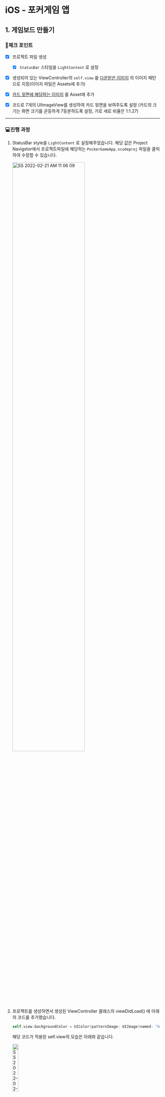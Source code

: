 # iOS - 포커게임 앱

## 1. 게임보드 만들기

### 📌체크 포인트

- [x] 프로젝트 파일 생성
	- [x] `StatusBar` 스타일을 `LightContent` 로 설정
- [x] 생성되어 있는 ViewController의 `self.view` 를 [다운받은 이미지](http://public.codesquad.kr/jk/bg_pattern.png) 의 이미지 패턴으로 지정(이미지 파일은 Assets에 추가)
- [x] [카드 뒷면에 해당하는 이미지](http://public.codesquad.kr/jk/card-back.png) 를 Asset에 추가
- [x] 코드로 7개의 UIImageView를 생성하여 카드 뒷면을 보여주도록 설정 (카드의 크기는 화면 크기를 균등하게 7등분하도록 설정, 가로 세로 비율은 1:1.27)



---

### 💻진행 과정

1. StatusBar style을 `LightContent` 로 설정해주었습니다. 해당 값은 Project Navigstor에서 프로젝트파일에 해당하는 `PockerGameApp.xcodeproj` 파일을 클릭하여 수정할 수 있습니다.

	<img src="https://user-images.githubusercontent.com/92504186/154877362-f89f5265-8921-4fb6-856a-907688f500b3.jpg" alt="SS 2022-02-21 AM 11 06 09" width="70%;" />

2. 프로젝트를 생성하면서 생성된 ViewController 클래스의 viewDidLoad() 에 아래의 코드를 추가했습니다.

	```swift
	self.view.backgroundColor = UIColor(patternImage: UIImage(named: "bg_pattern") ?? UIImage())
	```

	해당 코드가 적용된 self.view의 모습은 아래와 같습니다.

	<img src="https://user-images.githubusercontent.com/92504186/154877872-344f5d09-4555-492a-8012-29d34179970f.jpg" alt="SS 2022-02-21  11 13 23" width="20%;" />

3. ImageVie를 코드 작성해 생성하다보니, Project Run을 하지 않고는 어떻게 생성되었는지 확인이 힘들어 SwiftUI에서 사용하는 `ViewPreview` 구조체와 `ViewControllerRepresentable` 구조체를 선언해서 사용했습니다.

	```swift
	import SwiftUI
	
	struct ViewControllerRepresentable: UIViewControllerRepresentable {
	    typealias UIViewControllerType = ViewController
	    
	    func makeUIViewController(context: Context) -> ViewController {
	        return ViewController()
	    }
	    
	    func updateUIViewController(_ uiViewController: ViewController, context: Context) {
	    }
	}
	
	@available(iOS 13.0.0, *)
	struct ViewPreview: PreviewProvider {
	    static var previews: some View {
	        ViewControllerRepresentable()
	            .previewLayout(.sizeThatFits)
	            .previewDevice("iPhone 13 Pro")
	    }
	}
	```

	해당 코드를 추가해 빌드시키고, Canvas를 켜면 아래와 같은 화면 구성으로 코드로 추가한 UI Object나 View들을 Preview로 직접 확인할 수 있습니다.

	<img src="https://user-images.githubusercontent.com/92504186/154898068-9537c11c-3e34-412c-894d-369e7944f3be.jpg" alt="SS 2022-02-21 PM 03 02 22" width="80%;" />

4. **card-back** 파일을 다운로드해 Assets에 추가하고, 각각의 카드를 저장할 `cards` 배열을 선언했습니다. 그리고 해당 card들을 card-back 이미지로 초기화하여 self.view에 추가해주는 메서드 `setImageView()` 를 아래와 같이 선언해주었습니다.

	```swift
	// class ViewController: UIViewController
	var cards = [UIImageView](repeating: UIImageView(), count: 7)
	
	func setImageView() {
	    for eachImageViewIndex in 0..<cards.count {
	        let xPosition = CGFloat(5*(1+eachImageViewIndex) + 50*eachImageViewIndex)
	        let currentFrame = CGRect(x: xPosition, y: 47, width: 50, height: 50*1.27)
	        cards[eachImageViewIndex] = UIImageView(frame: currentFrame)
	        cards[eachImageViewIndex].image = UIImage(named: "card-back")
	        self.view.addSubview(cards[eachImageViewIndex])
	    }
	}
	```

	그리고 ViewController 클래스의 `viewDidLoad()` 메서드에서 위의 메서드를 호출해주면 아래와 같은 앱 화면을 확인할 수 있습니다.

	<img src="https://user-images.githubusercontent.com/92504186/154899127-639d9fe3-b87b-4218-b05b-d3473a0963f1.jpg" alt="SS 2022-02-21 PM 03 12 40" width="20%;" />



---

### 📝추가 학습거리

- 생성한 뷰 7개를 StackView 내부에 넣어 균등하게 분할하도록 변경해본다.

	해당 학습거리 진행을 위해 먼저 StackView를 선언해주고 StackView 내부에 cards를 넣어주고 StackView의 프로퍼티를 설정해주는 `setStackView()` 메서드를 선언했습니다.

	```swift
	func setStackView() {
	    let stackView = UIStackView(arrangedSubviews: cards)
	    stackView.translatesAutoresizingMaskIntoConstraints = false
	    stackView.axis = .horizontal
	    stackView.distribution = .fillEqually
	    stackView.alignment = .fill
	    stackView.spacing = 5
	    self.view.addSubview(stackView)
	    stackView.leftAnchor.constraint(equalTo: self.view.safeAreaLayoutGuide.leftAnchor, constant: 5).isActive = true
	    stackView.rightAnchor.constraint(equalTo: self.view.safeAreaLayoutGuide.rightAnchor, constant: -5).isActive = true
	    stackView.topAnchor.constraint(equalTo: self.view.safeAreaLayoutGuide.topAnchor).isActive = true
	    stackView.bottomAnchor.constraint(equalTo: self.view.safeAreaLayoutGuide.topAnchor, constant: 50*1.27).isActive = true
	}
	```

	이번에는 Auto-Layout 방식을 이용해 StackView의 상대적인 위치를 지정해주는 방법을 사용했고, 해당 코드를 추가한 후에 앱의 화면은 아래와 같이, 위에서 만들었던 모양과 일치하다는 것을 확인할 수 있습니다.

	<img src="https://user-images.githubusercontent.com/92504186/154917016-9b523994-39fa-46ce-bf37-68731a1ec11b.jpg" alt="SS 2022-02-21 PM 05 30 18" width="20%;" />

- `Info.plist` 를 변경하는 방식에 대해 학습하고 앱 표시 이름을 변경한다.

	**Info.plist** 파일은 실행 패키지에 관한 필수 설정 정보가 포함된 텍스트 파일입니다. 파일의 최상단을 보면 `Key`, `Type`, `Value` 를 확인할 수 있습니다.

	<img src="https://user-images.githubusercontent.com/92504186/154917315-dae1c288-f722-4a53-af6c-65a6c75332d4.jpg" alt="SS 2022-02-21 PM 05 32 20" width="30%;" />

	여기서 특정 Key의 Value를 수정하려면, Value를 더블클릭하여 수정할 수 있습니다. 

	앱의 표시 이름을 변경하기 위해서는 `Bundle name` 이라는 키의 값을 수정해야 하는데, 해당 키의 값을 **Sol Poker Game** 이라고 수정해보았고, 다음과 같이 앱 이름이 변경됐음을 확인할 수 있었습니다.

	<img src="https://user-images.githubusercontent.com/92504186/154918092-d8b4fd59-5855-4c4f-add1-746e1e3a9f68.jpg" alt="SS 2022-02-21 PM 05 36 58" width="20%;" />



---

### 🤔코드리뷰 후 추가 수정사항

1. 이렇게 다시 ImageView를 생성할 꺼면 위에 속성에 `var cards` 는 초기화할 필요가 없는게 아닐까요?

	cards를 초기화하지 않고 `var cards: [UIImageView]` 처럼 선언만 해주려고 했으나, cards는 클래스의 프로퍼티이므로 init() 메서드로 초기화해주어야 했습니다. 하지만 

	>1. 초기화 단계에서 view.addSubView() 메서드를 사용한다면 문제가 발생할 것이고, 
	>2. init() 에서는 cards 배열에 UIImageView를 넣고 view.addSubView() 메서드를 호출하기 위한 새로운 메서드를 생성하게 된다면 불필요하게 for loop를 두 번 사용하게 될 것

	위의 두 문제를 생각하여, cards를 빈 UIImageView 배열로만 선언해주고 아래와 같이 `setImageView()` 메서드를 수정했습니다.

	```swift
	func setImageView() {
	    guard let cardImage = UIImage(named: "card-back") else {return}
	    let maxNumberOfCards = 7
	    for eachImageViewIndex in 0..<maxNumberOfCards {
	        let xPosition = CGFloat(5*(1+eachImageViewIndex) + 50*eachImageViewIndex)
	        let currentFrame = CGRect(x: xPosition, y: 47, width: 50, height: 50*1.27)
	        let newImageView = UIImageView(frame: currentFrame)
	        newImageView.image = cardImage
	        self.view.addSubview(newImageView)
	        cards.append(UIImageView(frame: currentFrame))
	    }
	}
	```

	

2. 여기서 자주 사용되는 `50`이나 숫자값들을 의미있는 코드로 표현해보세요. 숫자만 보면 이게 어떤 의미인지 알 수 없으니 상수로 선언해서 어떤 의미인지 표현해주는 게 좋습니다.

	50을 `cardWidth`, 50*1.27을 `cardHeight`, 47을 `spacingFromTop` 상수로 선언하여 사용하도록 수정했습니다.



---

---

## 2. 카드 클래스 구현하기

### 📌체크 리스트

- [x] 카드의 숫자, 모양을 프로퍼티로 갖는 `Card` 클래스 생성
	- [x] 카드 정보를 출력하기 위한 문자열을 출력하는 메서드를 포함한다.
- [x] ViewController에서 특정한 카드 객체 인스턴스를 만들어 콘솔에 출력한다.
	- [x] 데이터를 처리하는 코드와 출력하는 코드를 분리한다.
- [x] 앱 아이콘을 추가해본다.



---

### 💻진행 과정

1. 카드의 정보를 프로퍼티로 갖는 Card 클래스를 선언했습니다. 카드의 숫자를 **number** 프로퍼티에, 기호 모양을 **symbol** 프로퍼티에 갖도록 했습니다.

	```swift
	class Card {
	    
	    enum Number: Int {
	        case ace = 1 ,two ,three ,four ,five ,six ,seven , eight, nine, ten, jack, queen, king
	    }
	    
	    enum Symbol: Character {
	        case heart = "❤️"
	        case spade = "♠️"
	        case diamond = "🔷"
	        case club = "♣️"
	    }
	    
	    var number: Number
	    var symbol: Symbol
	    
	    init(number: Number, symbol: Symbol) {
	        self.number = number
	        self.symbol = symbol
	    }
	    
	    func makeDescription() -> String {
	        var numberValue: String
	        switch self.number.rawValue {
	        case 1:
	            numberValue = "A"
	        case 11:
	            numberValue = "J"
	        case 12:
	            numberValue = "Q"
	        case 13:
	            numberValue = "K"
	        default:
	            numberValue = String(number.rawValue)
	            
	        }
	        return "모양: \(symbol.rawValue), 숫자: \(numberValue)"
	    }
	}
	```

	number의 타입에 해당하는 Number을 enum 타입으로 선언했습니다. number가 될 수 있는 케이스가 13가지인데, 해당 케이스 별로 직접 rawValue를 지정해주지 않아도 되며, number가 가질 수 있는 케이스를 제한할 수도 있기 때문에 해당 타입으로 선언했습니다. 

	symbol의 타입에 해당하는 Symbol 또한 enum 타입으로 선언했습니다. Symbol 타입은 케이스 별로 rawValue를 갖는 것 외에는 다른 메서드나 연산 프로퍼티를 가질 필요가 없다고 판단하여, 가장 간단한 타입인 enum 타입으로 선언했습니다.

2. 이전에 공부했던, 앱의 아이콘을 만드는 방법을 다시 공부할 겸 앱의 아이콘을 만들어 추가했습니다. 추가한 앱의 아이콘은 아래와 같이 확인할 수 있습니다.

	<img src="https://user-images.githubusercontent.com/92504186/154935762-971b3380-3fbd-4533-ae73-ee31a9de4d01.jpg" alt="SS 2022-02-21 PM 07 10 21" width="10%;" />

3. ViewController 클래스에 아래의 코드를 추가하여, 임의의 카드 인스턴스를 생성해 출력했습니다.

	```swift
	// class ViewController: UIViewController
	override func viewDidLoad() {
	    ...
	    let newCard = Card(number: .ace, symbol: .spade)
	    printCardDescription(newCard)
	}
	
	func printCardDescription(_ card: Card) {
	    print(card.makeDescription())
	}
	```

	<img src="https://user-images.githubusercontent.com/92504186/154937843-8110c182-7aa3-405c-960e-9145185d063a.jpg" alt="SS 2022-02-21 PM 06 57 34" width="30%;" />



---

### 🤔코드리뷰 후 추가 수정사항

1. description을 처리하는 것을 지원하는 CustomStringConvertible 프로토콜을 학습해보세요

	```swift
	protocol CustomStringConvertible
	```

	> A type with a customized textual representation.
	>
	> 텍스트적인 표현을 커스터마이즈해주는 타입

	해당 프로토콜을 채택하지 않은 구조체를 Print하면 아래와 같이 출력됩니다.

	```swift
	struct Milk {
	    var title: String = ""
	    var amount: Int = 0
	    var type: MilkType = .Choco
	}
	
	print(Milk()) // Prints "Milk(title: "", amount: 0, type: MilkType.Choco)"
	```

	 Milk 구조체가 `CustomStringConvertible` 프로토콜을 채택하여 `description` 프로퍼티를 지정해주면 원하는 형태로 출력할 수 있습니다.

	```swift
	extension Milk: CustomStringConvertible {
	    var description: String {
	        return self.type.rawValue + self.amount + "우유"
	    }
	}
	
	print(Milk(amount: 150)) // Prints "Choco150우유"
	```

	---

	위의 `CustomStringConvertible` 프로토콜을 채택하여 수정한 Card클래스는 아래와 같습니다.

	```swift
	class Card {
	    
	    enum Number: Int, CustomStringConvertible {
	        case ace = 1 ,two ,three ,four ,five ,six ,seven , eight, nine, ten, jack, queen, king
	        
	        var description: String {
	            switch self.rawValue {
	            case 1:
	                return("A")
	            case 11:
	                return("J")
	            case 12:
	                return("Q")
	            case 13:
	                return("K")
	            default:
	                return(String(self.rawValue))
	            }
	        }
	    }
	    
	    enum Symbol: Character, CustomStringConvertible {
	        case heart = "❤️"
	        case spade = "♠️"
	        case diamond = "🔷"
	        case club = "♣️"
	        
	        var description: String {
	            return String(self.rawValue)
	        }
	    }
	    
	    var number: Number
	    var symbol: Symbol
	    
	    init(number: Number, symbol: Symbol) {
	        self.number = number
	        self.symbol = symbol
	    }
	
	}
	
	extension Card: CustomStringConvertible {
	    var description: String {
	        return symbol.description + number.description
	    }
	}
	```

2. self.view.addSubview()로도 추가를 하는데 cards.append()를 다시 하는 이유가 뭘까요? 안해도 상관없지 않을까요?

	처음 생각으로는, 나중에 각각의 카드 UIImageView의 Image 프로퍼티를 수정해주게 될 것이라 생각해서, 모든 UIImageView들을 하나의 배열에 담아놨었습니다. 하지만 self.view에 subView로 이미 추가해놨기 때문에, self.view.subviews 배열을 이용하면 해당 UIImageView에 접근할 수 있게 됩니다. 따라서 cards 배열을 삭제했습니다.



---

---

